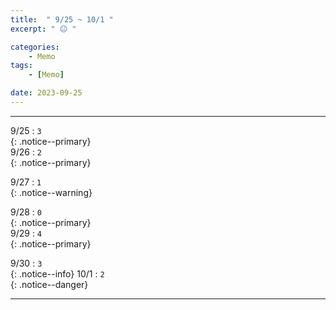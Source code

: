 ```yaml
---
title:  " 9/25 ~ 10/1 "
excerpt: " 😐 "

categories:
    - Memo
tags:
    - [Memo]

date: 2023-09-25
---
```

- - -
<!-- 약 -->

9/25 : `3`   
{: .notice--primary}  
9/26 : `2`   
{: .notice--primary}  

9/27 : `1`   
{: .notice--warning}  

9/28 : `0`   
{: .notice--primary}  
9/29 : `4`  
{: .notice--primary} 


9/30 : `3`      
{: .notice--info} 
10/1 : `2`   
{: .notice--danger}  


<!-- {: .notice}
{: .notice--primary}
{: .notice--info}
{: .notice--warning}
{: .notice--success}
{: .notice--danger} 
😄 😐 🙁 😡
-->
- - -